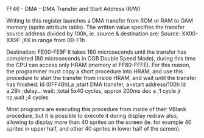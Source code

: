 FF46 - DMA - DMA Transfer and Start Address (R/W)

Writing to this register launches a DMA transfer from ROM or RAM to OAM memory (sprite attribute table). The written value specifies the transfer source address divided by 100h, ie. source & destination are:
 Source:      XX00-XX9F   ;XX in range from 00-F1h

 Destination: FE00-FE9F
It takes 160 microseconds until the transfer has completed (80 microseconds in CGB Double Speed Mode), during this time the CPU can access only HRAM (memory at FF80-FFFE). For this reason, the programmer must copy a short procedure into HRAM, and use this procedure to start the transfer from inside HRAM, and wait until the transfer has finished:
  ld  (0FF46h),a ;start DMA transfer, a=start address/100h
  ld  a,28h      ;delay...
 wait:           ;total 5x40 cycles, approx 200ms
  dec a          ;1 cycle
  jr  nz,wait    ;4 cycles

Most programs are executing this procedure from inside of their VBlank procedure, but it is possible to execute it during display redraw also, allowing to display more than 40 sprites on the screen (ie. for example 40 sprites in upper half, and other 40 sprites in lower half of the screen).
